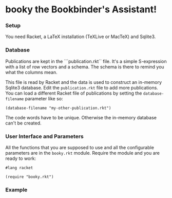 # booky the Bookbinder's Assistant!


### Setup 

You need Racket, a LaTeX installation (TeXLive or MacTeX) and Sqlite3.

### Database

Publications are kept in the ```publication.rkt`` file. It's a simple
S-expression with a list of row vectors and a schema. The schema is there
to remind you what the columns mean. 

This file is read by Racket and the data is used to construct
an in-memory Sqlite3 database. Edit the ```publication.rkt``` file to
add more publications. You can load a different Racket file of publications
by setting the ```database-filename``` parameter like so:

```racket
(database-filename "my-other-publication.rkt")
```
The code words have to be unique. Otherwise the in-memory database
can't be created.


### User Interface and Parameters

All the functions that you are supposed to use and all the configurable
parameters are in the ```booky.rkt``` module. Require the module and
you are ready to work:

```racket
#lang racket

(require "booky.rkt")
```




### Example



